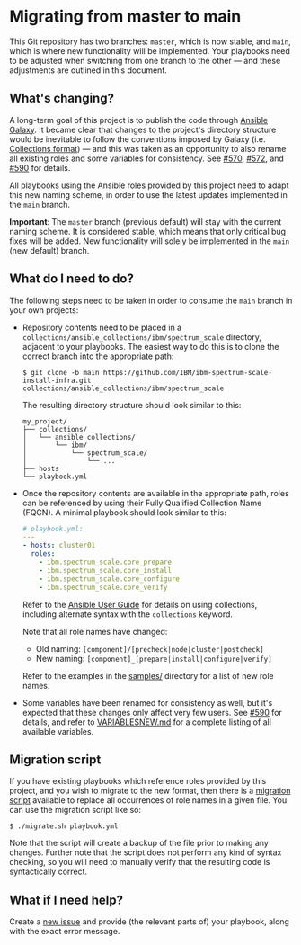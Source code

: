 # Migrating from master to main

This Git repository has two branches: `master`, which is now stable, and `main`, which is where new functionality will be implemented. Your playbooks need to be adjusted when switching from one branch to the other — and these adjustments are outlined in this document.

## What's changing?

A long-term goal of this project is to publish the code through [Ansible Galaxy](https://galaxy.ansible.com/). It became clear that changes to the project's directory structure would be inevitable to follow the conventions imposed by Galaxy (i.e. [Collections format](https://docs.ansible.com/ansible/latest/user_guide/collections_using.html)) — and this was taken as an opportunity to also rename all existing roles and some variables for consistency. See [#570](https://github.com/IBM/ibm-spectrum-scale-install-infra/pull/570), [#572](https://github.com/IBM/ibm-spectrum-scale-install-infra/pull/572), and [#590](https://github.com/IBM/ibm-spectrum-scale-install-infra/pull/590) for details.

All playbooks using the Ansible roles provided by this project need to adapt this new naming scheme, in order to use the latest updates implemented in the `main` branch.

**Important**: The `master` branch (previous default) will stay with the current naming scheme. It is considered stable, which means that only critical bug fixes will be added. New functionality will solely be implemented in the `main` (new default) branch.

## What do I need to do?

The following steps need to be taken in order to consume the `main` branch in your own projects:

-   Repository contents need to be placed in a `collections/ansible_collections/ibm/spectrum_scale` directory, adjacent to your playbooks. The easiest way to do this is to clone the correct branch into the appropriate path:

    ```shell
    $ git clone -b main https://github.com/IBM/ibm-spectrum-scale-install-infra.git collections/ansible_collections/ibm/spectrum_scale
    ```

    The resulting directory structure should look similar to this:

    ```shell
    my_project/
    ├── collections/
    │   └── ansible_collections/
    │       └── ibm/
    │           └── spectrum_scale/
    │               └── ...
    ├── hosts
    └── playbook.yml
    ```

-   Once the repository contents are available in the appropriate path, roles can be referenced by using their Fully Qualified Collection Name (FQCN). A minimal playbook should look similar to this:

    ```yaml
    # playbook.yml:
    ---
    - hosts: cluster01
      roles:
        - ibm.spectrum_scale.core_prepare
        - ibm.spectrum_scale.core_install
        - ibm.spectrum_scale.core_configure
        - ibm.spectrum_scale.core_verify
    ```

    Refer to the [Ansible User Guide](https://docs.ansible.com/ansible/latest/user_guide/collections_using.html#using-collections-in-a-playbook) for details on using collections, including alternate syntax with the `collections` keyword.

    Note that all role names have changed:

    -   Old naming: `[component]/[precheck|node|cluster|postcheck]`
    -   New naming: `[component]_[prepare|install|configure|verify]`

    Refer to the examples in the [samples/](samples/) directory for a list of new role names.

-   Some variables have been renamed for consistency as well, but it's expected that these changes only affect very few users. See [#590](https://github.com/IBM/ibm-spectrum-scale-install-infra/pull/590) for details, and refer to [VARIABLESNEW.md](VARIABLESNEW.md) for a complete listing of all available variables.

## Migration script

If you have existing playbooks which reference roles provided by this project, and you wish to migrate to the new format, then there is a [migration script](migrate.sh) available to replace all occurrences of role names in a given file. You can use the migration script like so:

```shell
$ ./migrate.sh playbook.yml
```

Note that the script will create a backup of the file prior to making any changes. Further note that the script does not perform any kind of syntax checking, so you will need to manually verify that the resulting code is syntactically correct.

## What if I need help?

Create a [new issue](https://github.com/IBM/ibm-spectrum-scale-install-infra/issues/new) and provide (the relevant parts of) your playbook, along with the exact error message.
